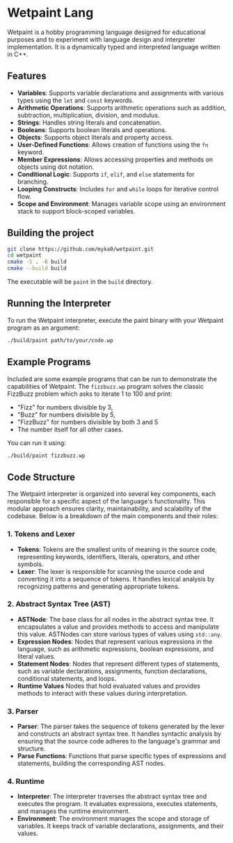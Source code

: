 # Wetpaint Lang

Wetpaint is a hobby programming language designed for educational purposes and to experiment with language design and interpreter implementation. It is a dynamically typed and interpreted language written in C++.

## Features

- **Variables**: Supports variable declarations and assignments with various types using the `let` and `const` keywords.
- **Arithmetic Operations**: Supports arithmetic operations such as addition, subtraction, multiplication, division, and modulus.
- **Strings**: Handles string literals and concatenation.
- **Booleans**: Supports boolean literals and operations.
- **Objects**: Supports object literals and property access.
- **User-Defined Functions**: Allows creation of functions using the `fn` keyword.
- **Member Expressions**: Allows accessing properties and methods on objects using dot notation.
- **Conditional Logic**: Supports `if`, `elif`, and `else` statements for branching.
- **Looping Constructs**: Includes `for` and `while` loops for iterative control flow.
- **Scope and Environment**: Manages variable scope using an environment stack to support block-scoped variables.

## Building the project
```bash
git clone https://github.com/myka0/wetpaint.git
cd wetpaint
cmake -S . -B build
cmake --build build
```

The executable will be `paint`  in the `build` directory.

## Running the Interpreter

To run the Wetpaint interpreter, execute the paint binary with your Wetpaint program as an argument:
```bash
./build/paint path/to/your/code.wp
```

## Example Programs
Included are some example programs that can be run to demonstrate the capabilities of Wetpaint.
The `fizzbuzz.wp` program solves the classic FizzBuzz problem which asks to iterate 1 to 100 and print:
-   "Fizz" for numbers divisible by 3,
-   "Buzz" for numbers divisible by 5,
-   "FizzBuzz" for numbers divisible by both 3 and 5
-   The number itself for all other cases.

You can run it using:
```bash
./build/paint fizzbuzz.wp
```

## Code Structure

The Wetpaint interpreter is organized into several key components, each responsible for a specific aspect of the language's functionality. This modular approach ensures clarity, maintainability, and scalability of the codebase. Below is a breakdown of the main components and their roles:

### 1. **Tokens and Lexer**
- **Tokens**: Tokens are the smallest units of meaning in the source code, representing keywords, identifiers, literals, operators, and other symbols.
- **Lexer**: The lexer is responsible for scanning the source code and converting it into a sequence of tokens. It handles lexical analysis by recognizing patterns and generating appropriate tokens.

### 2. **Abstract Syntax Tree (AST)**
- **ASTNode**: The base class for all nodes in the abstract syntax tree. It encapsulates a value and provides methods to access and manipulate this value. ASTNodes can store various types of values using `std::any`.
- **Expression Nodes**: Nodes that represent various expressions in the language, such as arithmetic expressions, boolean expressions, and literal values.
- **Statement Nodes**: Nodes that represent different types of statements, such as variable declarations, assignments, function declarations, conditional statements, and loops.
- **Runtime Values** Nodes that hold evaluated values and provides methods to interact with these values during interpretation.

### 3. **Parser**
- **Parser**: The parser takes the sequence of tokens generated by the lexer and constructs an abstract syntax tree. It handles syntactic analysis by ensuring that the source code adheres to the language's grammar and structure.
- **Parse Functions**: Functions that parse specific types of expressions and statements, building the corresponding AST nodes.

### 4. **Runtime**
- **Interpreter**: The interpreter traverses the abstract syntax tree and executes the program. It evaluates expressions, executes statements, and manages the runtime environment.
- **Environment**: The environment manages the scope and storage of variables. It keeps track of variable declarations, assignments, and their values.
